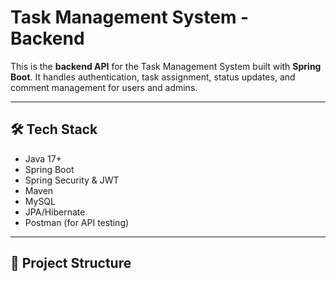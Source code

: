 # Task Management System - Backend

This is the **backend API** for the Task Management System built with **Spring Boot**. It handles authentication, task assignment, status updates, and comment management for users and admins.

---

## 🛠 Tech Stack

- Java 17+
- Spring Boot
- Spring Security & JWT
- Maven
- MySQL
- JPA/Hibernate
- Postman (for API testing)

---

## 📁 Project Structure

